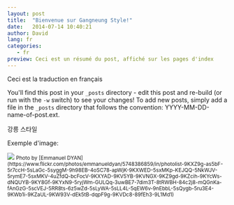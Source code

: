 ```yaml
---
layout: post
title:  "Bienvenue sur Gangneung Style!"
date:   2014-07-14 10:40:21
author: David
lang: fr
categories:
   - fr
preview: Ceci est un résumé du post, affiché sur les pages d'index 
---
```


Ceci est la traduction en français

You'll find this post in your `_posts` directory - edit this post and re-build (or run with the `-w` switch) to see your changes!
To add new posts, simply add a file in the `_posts` directory that follows the convention: YYYY-MM-DD-name-of-post.ext.

강릉 스타일

Exemple d'image:
<div class="container-picture">
  <img class="img-responsive" src="{{ site.url }}/assets/Jeonju-South_Korea.jpg"/>
  <small>Photo by [Emmanuel DYAN](https://www.flickr.com/photos/emmanueldyan/5748386859/in/photolist-9KXZ9g-as5bF-5r7ccH-5sLaGc-5syggM-9h98EB-4oSC78-apWjK-9KXWED-5sxMKp-KEJQQ-5NkWJV-5rymE7-5sxMKV-4uZfdQ-bcFocV-9KXYAD-9KV5YB-9KVNGX-9KZ9gd-9KZcih-9KYcWs-dNQUYB-9KY8Gf-9KYxN9-5ryjWm-GULQq-3uwBE7-7dim3T-8tRWBH-84c2j8-mQGnKa-fAnGzG-5scVEJ-5RR8ts-6z5wZd-5sLyWA-5sLL4L-5qEW6v-9nEbbL-5sQygb-5ru3E4-9KWb1i-9KZaUL-9KW93V-dEk5tB-dqpF9g-9KVDc8-89fEh3-9L1Md1)</small>
</div>

